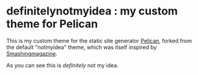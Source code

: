 # definitelynotmyidea : my custom theme for Pelican

This is my custom theme for the static site generator [Pelican](https://blog.getpelican.com/), forked from the default "notmyidea" theme, which was itself inspired by [Smashingmagazine](http://coding.smashingmagazine.com/2009/08/04/designing-a-html-5-layout-from-scratch/).

As you can see this is *definitely* not my idea.